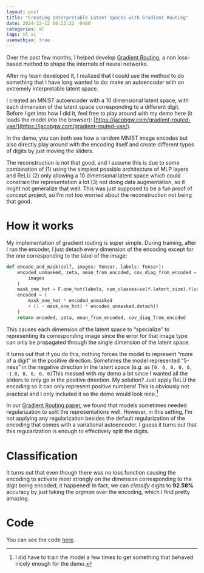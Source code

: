 ```yaml
---
layout: post
title: "Creating Interpretable Latent Spaces with Gradient Routing"
date: 2024-12-12 06:22:22 -0400
categories: ml
tags: ml ai
usemathjax: true
---
```



Over the past few months, I helped develop [Gradient Routing](https://arxiv.org/abs/2410.04332), a non loss-based method to shape the internals of neural networks.

After my team developed it, I realized that I could use the method to do something that I have long wanted to do: make an autoencoder with an extremely interpretable latent space.

I created an MNIST autoencoder with a 10 dimensional latent space, with each dimension of the latent space corresponding to a different digit. Before I get into how I did it, feel free to play around with my demo here (it loads the model into the browser): [https://jacobgw.com/gradient-routed-vae/](https://jacobgw.com/gradient-routed-vae/).

In the demo, you can both see how a random MNIST image encodes but also directly play around with the encoding itself and create different types of digits by just moving the sliders.

The reconstruction is not that good, and I assume this is due to some combination of (1) using the simplest possible architecture of MLP layers and ReLU (2) only allowing a 10 dimensional latent space which could constrain the representation a lot (3) not doing data augmentation, so it might not generalize that well. This was just supposed to be a fun proof of concept project, so I’m not too worried about the reconstruction not being that good.

# How it works

My implementation of gradient routing is super simple. During training, after I run the encoder, I just detach every dimension of the encoding except for the one corresponding to the label of the image:

```python
def encode_and_mask(self, images: Tensor, labels: Tensor):
    encoded_unmasked, zeta, mean_from_encoded, cov_diag_from_encoded = self.encode(
        images
    )
    mask_one_hot = F.one_hot(labels, num_classes=self.latent_size).float()
    encoded = (
        mask_one_hot * encoded_unmasked
        + (1 - mask_one_hot) * encoded_unmasked.detach()
    )
    return encoded, zeta, mean_from_encoded, cov_diag_from_encoded
```

This causes each dimension of the latent space to “specialize” to representing its corresponding image since the error for that image type can only be propagated through the single dimension of the latent space.

It turns out that if you do this, nothing forces the model to represent “more of a digit” in the positive direction. Sometimes the model represented “5-ness” in the negative direction in the latent space (e.g. as `[0, 0, 0, 0, 0, -1.0, 0, 0, 0, 0]`This messed with my demo a bit since I wanted all the sliders to only go in the positive direction. My solution? Just apply ReLU the encoding so it can only represent positive numbers! This is obviously not practical and I only included it so the demo would look nice.[^1]

In our [Gradient Routing paper](https://arxiv.org/pdf/2410.04332), we found that models sometimes needed regularization to split the representations well. However, in this setting, I’m not applying any regularization besides the default regularization of the encoding that comes with a variational autoencoder. I guess it turns out that this regularization is enough to effectively split the digits.

# Classification

It turns out that even though there was *no* loss function causing the encoding to activate most strongly on the dimension corresponding to the digit being encoded, it happened! In fact, we can *classify* digits to **92.58%** accuracy by just taking the *argmax* over the encoding, which I find pretty amazing.

# Code
You can see the code [here](https://github.com/g-w1/gradient-routed-vae).

[^1]: I did have to train the model a few times to get something that behaved nicely enough for the demo.
